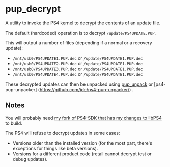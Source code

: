 # pup_decrypt
A utility to invoke the PS4 kernel to decrypt the contents of an update file.

The default (hardcoded) operation is to decrypt `/update/PS4UPDATE.PUP`.

This will output a number of files (depending if a normal or a recovery update):
* `/mnt/usb0/PS4UPDATE1.PUP.dec` or `/update/PS4UPDATE1.PUP.dec`
* `/mnt/usb0/PS4UPDATE2.PUP.dec` or `/update/PS4UPDATE1.PUP.dec`
* `/mnt/usb0/PS4UPDATE3.PUP.dec` or `/update/PS4UPDATE1.PUP.dec`
* `/mnt/usb0/PS4UPDATE4.PUP.dec` or `/update/PS4UPDATE1.PUP.dec`

These decrypted updates can then be unpacked using [pup_unpack](https://github.com/idc/ps4-pup_unpack/) or [ps4-pup-unpacker] (https://github.com/idc/ps4-pup-unpacker/) .

## Notes
You will probably need [my fork of PS4-SDK that has my changes to libPS4](https://github.com/idc/PS4-SDK) to build.

The PS4 will refuse to decrypt updates in some cases:
* Versions older than the installed version (for the most part, there's exceptions for things like beta versions).
* Versions for a different product code (retail cannot decrypt test or debug updates).